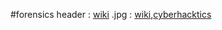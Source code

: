 #forensics 
header : [wiki](https://en.wikipedia.org/wiki/List_of_file_signatures)
.jpg : [wiki](https://en.wikipedia.org/wiki/JPEG#Syntax_and_structure),[cyberhacktics](https://blog.cyberhacktics.com/hiding-information-by-changing-an-images-height/)